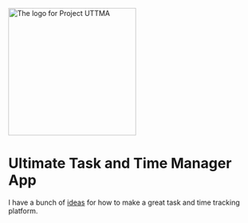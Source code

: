 
<a href="https://github.com/UTTMA/Logo"><img src="https://uttma.github.io/Logo/Rendered/UTTMA%20Icon%20(256p)@2x.png" alt="The logo for Project UTTMA" width="256" /></a>


# Ultimate Task and Time Manager App #

I have a bunch of [ideas](https://uttma.github.io/Concept/) for how to make a great task and time tracking platform.
